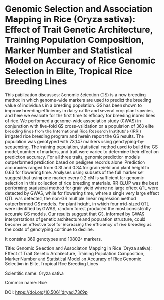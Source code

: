 # Genomic Selection and Association Mapping in Rice (Oryza sativa): Effect of Trait Genetic Architecture, Training Population Composition, Marker Number and Statistical Model on Accuracy of Rice Genomic Selection in Elite, Tropical Rice Breeding Lines

This publication discusses: Genomic Selection (GS) is a new breeding method in which genome-wide markers are used to predict the breeding value of individuals in a breeding population. GS has been shown to improve breeding efficiency in dairy cattle and several crop plant species, and here we evaluate for the first time its efficacy for breeding inbred lines of rice. We performed a genome-wide association study (GWAS) in conjunction with five-fold GS cross-validation on a population of 363 elite breeding lines from the International Rice Research Institute's (IRRI) irrigated rice breeding program and herein report the GS results. The population was genotyped with 73,147 markers using genotyping-by-sequencing. The training population, statistical method used to build the GS model, number of markers, and trait were varied to determine their effect on prediction accuracy. For all three traits, genomic prediction models outperformed prediction based on pedigree records alone. Prediction accuracies ranged from 0.31 and 0.34 for grain yield and plant height to 0.63 for flowering time. Analyses using subsets of the full marker set suggest that using one marker every 0.2 cM is sufficient for genomic selection in this collection of rice breeding materials. RR-BLUP was the best performing statistical method for grain yield where no large effect QTL were detected by GWAS, while for flowering time, where a single very large effect QTL was detected, the non-GS multiple linear regression method outperformed GS models. For plant height, in which four mid-sized QTL were identified by GWAS, random forest produced the most consistently accurate GS models. Our results suggest that GS, informed by GWAS interpretations of genetic architecture and population structure, could become an effective tool for increasing the efficiency of rice breeding as the costs of genotyping continue to decline.

It contains 369 genotypes and 108024 markers.

Title: Genomic Selection and Association Mapping in Rice (Oryza sativa): Effect of Trait Genetic Architecture, Training Population Composition, Marker Number and Statistical Model on Accuracy of Rice Genomic Selection in Elite, Tropical Rice Breeding Lines

Scientific name: Oryza sativa

Common name: Rice

DOI: https://doi.org/10.5061/dryad.7369p


